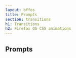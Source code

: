 ```yaml
---
layout: bffos
title: Prompts
section: transitions
h1: Transitions
h2: Firefox OS CSS animations
---
```


## Prompts
